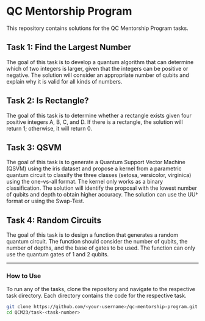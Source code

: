 # QC Mentorship Program

This repository contains solutions for the QC Mentorship Program tasks.

## Task 1: Find the Largest Number

The goal of this task is to develop a quantum algorithm that can determine which of two integers is larger, given that the integers can be positive or negative. The solution will consider an appropriate number of qubits and explain why it is valid for all kinds of numbers.

## Task 2: Is Rectangle?

The goal of this task is to determine whether a rectangle exists given four positive integers A, B, C, and D. If there is a rectangle, the solution will return 1; otherwise, it will return 0.

## Task 3: QSVM

The goal of this task is to generate a Quantum Support Vector Machine (QSVM) using the iris dataset and propose a kernel from a parametric quantum circuit to classify the three classes (setosa, versicolor, virginica) using the one-vs-all format. The kernel only works as a binary classification. The solution will identify the proposal with the lowest number of qubits and depth to obtain higher accuracy. The solution can use the UU† format or using the Swap-Test.

## Task 4: Random Circuits

The goal of this task is to design a function that generates a random quantum circuit. The function should consider the number of qubits, the number of depths, and the base of gates to be used. The function can only use the quantum gates of 1 and 2 qubits.

---

### How to Use

To run any of the tasks, clone the repository and navigate to the respective task directory. Each directory contains the code for the respective task.

```sh
git clone https://github.com/<your-username>/qc-mentorship-program.git
cd QCM23/task-<task-number>
